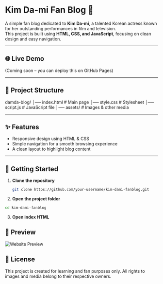 # Kim Da-mi Fan Blog 🌸

A simple fan blog dedicated to **Kim Da-mi**, a talented Korean actress known for her outstanding performances in film and television.  
This project is built using **HTML, CSS, and JavaScript**, focusing on clean design and easy navigation.

---

## 🌐 Live Demo
(Coming soon – you can deploy this on GitHub Pages)

---

## 📂 Project Structure
damda-blog/
│── index.html # Main page
│── style.css # Stylesheet
│── script.js # JavaScript file
│── assets/ # Images & other media

---

## ✨ Features
- Responsive design using HTML & CSS  
- Simple navigation for a smooth browsing experience  
- A clean layout to highlight blog content  

---

## 🚀 Getting Started

1. **Clone the repository**
   ```bash
   git clone https://github.com/your-username/kim-dami-fanblog.git

2. **Open the project folder**
  ```bash
  cd kim-dami-fanblog
  ```
3. **Open index HTML**

## 📸 Preview
![Website Preview](images/preview-3.jpg)

## 📝 License

This project is created for learning and fan purposes only.
All rights to images and media belong to their respective owners.
  
